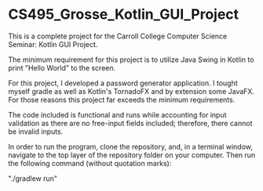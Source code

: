 # CS495_Grosse_Kotlin_GUI_Project

This is a complete project for the Carroll College Computer Science Seminar: Kotlin GUI Project.

The minimum requirement for this project is to utilize Java Swing in Kotlin to print "Hello World" to the screen.

For this project, I developed a password generator application. I tought myself gradle as well as Kotlin's TornadoFX and by extension some JavaFX. For those reasons this project far exceeds the minimum requirements.

The code included is functional and runs while accounting for input validation as there are no free-input fields included; therefore, there cannot be invalid inputs.


In order to run the program, clone the repository, and, in a terminal window, navigate to the top layer of the repository folder on your computer. Then run the following command (without quotation marks):

"./gradlew run"
